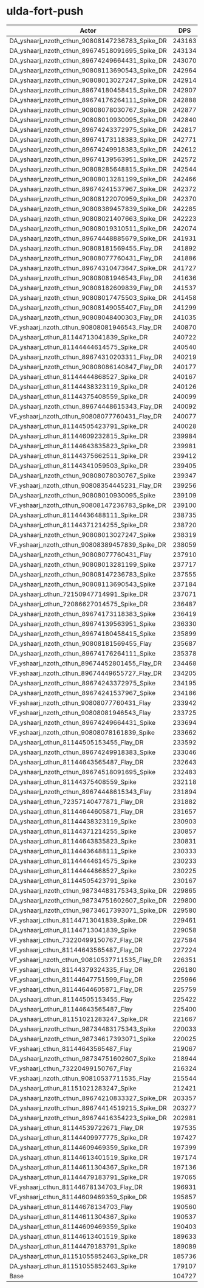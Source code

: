 # ulda-fort-push
| Actor | DPS | Increase |
|---|:---:|:---:|
|DA_yshaarj_nzoth_cthun_90808147236783_Spike_DR|243163|132.19%|
|DA_yshaarj_nzoth_cthun_89674518091695_Spike_DR|243134|132.16%|
|DA_yshaarj_nzoth_cthun_89674249664431_Spike_DR|243070|132.10%|
|DA_yshaarj_nzoth_cthun_90808113690543_Spike_DR|242964|132.00%|
|DA_yshaarj_nzoth_cthun_90808013027247_Spike_DR|242914|131.95%|
|DA_yshaarj_nzoth_cthun_89674180458415_Spike_DR|242907|131.94%|
|DA_yshaarj_nzoth_cthun_89674176264111_Spike_DR|242888|131.92%|
|DA_yshaarj_nzoth_cthun_90808078030767_Spike_DR|242877|131.91%|
|DA_yshaarj_nzoth_cthun_90808010930095_Spike_DR|242840|131.88%|
|DA_yshaarj_nzoth_cthun_89674243372975_Spike_DR|242817|131.86%|
|DA_yshaarj_nzoth_cthun_89674173118383_Spike_DR|242771|131.81%|
|DA_yshaarj_nzoth_cthun_89674249918383_Spike_DR|242612|131.66%|
|DA_yshaarj_nzoth_cthun_89674139563951_Spike_DR|242572|131.62%|
|DA_yshaarj_nzoth_cthun_90808285648815_Spike_DR|242544|131.60%|
|DA_yshaarj_nzoth_cthun_90808013281199_Spike_DR|242466|131.52%|
|DA_yshaarj_nzoth_cthun_89674241537967_Spike_DR|242372|131.43%|
|DA_yshaarj_nzoth_cthun_90808122070959_Spike_DR|242370|131.43%|
|DA_yshaarj_nzoth_cthun_90808389457839_Spike_DR|242285|131.35%|
|DA_yshaarj_nzoth_cthun_90808021407663_Spike_DR|242223|131.29%|
|DA_yshaarj_nzoth_cthun_90808019310511_Spike_DR|242074|131.15%|
|DA_yshaarj_nzoth_cthun_89674448885679_Spike_DR|241931|131.01%|
|DA_yshaarj_nzoth_cthun_90808181569455_Flay_DR|241892|130.97%|
|DA_yshaarj_nzoth_cthun_90808077760431_Flay_DR|241886|130.97%|
|DA_yshaarj_nzoth_cthun_89674310473647_Spike_DR|241727|130.82%|
|DA_yshaarj_nzoth_cthun_90808081946543_Flay_DR|241636|130.73%|
|DA_yshaarj_nzoth_cthun_90808182609839_Flay_DR|241537|130.63%|
|DA_yshaarj_nzoth_cthun_90808017475503_Spike_DR|241458|130.56%|
|DA_yshaarj_nzoth_cthun_90808149055407_Flay_DR|241299|130.41%|
|DA_yshaarj_nzoth_cthun_90808048400303_Flay_DR|241035|130.16%|
|VF_yshaarj_nzoth_cthun_90808081946543_Flay_DR|240870|130.00%|
|DA_yshaarj_cthun_81144713041839_Spike_DR|240722|129.86%|
|DA_yshaarj_cthun_81144444614575_Spike_DR|240540|129.68%|
|DA_yshaarj_nzoth_cthun_89674310203311_Flay_DR|240219|129.38%|
|DA_yshaarj_nzoth_cthun_90808086140847_Flay_DR|240177|129.34%|
|DA_yshaarj_cthun_81144444868527_Spike_DR|240167|129.33%|
|DA_yshaarj_cthun_81144438323119_Spike_DR|240126|129.29%|
|DA_yshaarj_cthun_81144375408559_Spike_DR|240099|129.26%|
|DA_yshaarj_nzoth_cthun_89674448615343_Flay_DR|240092|129.26%|
|VF_yshaarj_nzoth_cthun_90808077760431_Flay_DR|240077|129.24%|
|DA_yshaarj_cthun_81144505423791_Spike_DR|240028|129.19%|
|DA_yshaarj_cthun_81144609232815_Spike_DR|239984|129.15%|
|DA_yshaarj_cthun_81144643835823_Spike_DR|239981|129.15%|
|DA_yshaarj_cthun_81144375662511_Spike_DR|239412|128.61%|
|DA_yshaarj_cthun_81144341059503_Spike_DR|239405|128.60%|
|DA_yshaarj_nzoth_cthun_90808078030767_Spike|239347|128.54%|
|VF_yshaarj_nzoth_cthun_90808354445231_Flay_DR|239256|128.46%|
|DA_yshaarj_nzoth_cthun_90808010930095_Spike|239109|128.32%|
|VF_yshaarj_nzoth_cthun_90808147236783_Spike_DR|239100|128.31%|
|DA_yshaarj_cthun_81144436488111_Spike_DR|238735|127.96%|
|DA_yshaarj_cthun_81144371214255_Spike_DR|238720|127.95%|
|DA_yshaarj_nzoth_cthun_90808013027247_Spike|238319|127.56%|
|VF_yshaarj_nzoth_cthun_90808389457839_Spike_DR|238059|127.31%|
|DA_yshaarj_nzoth_cthun_90808077760431_Flay|237910|127.17%|
|DA_yshaarj_nzoth_cthun_90808013281199_Spike|237717|126.99%|
|DA_yshaarj_nzoth_cthun_90808147236783_Spike|237555|126.83%|
|DA_yshaarj_nzoth_cthun_90808113690543_Spike|237184|126.48%|
|DA_yshaarj_cthun_72150947714991_Spike_DR|237071|126.37%|
|DA_yshaarj_cthun_72086627014575_Spike_DR|236487|125.81%|
|DA_yshaarj_nzoth_cthun_89674173118383_Spike|236419|125.75%|
|DA_yshaarj_nzoth_cthun_89674139563951_Spike|236330|125.66%|
|DA_yshaarj_nzoth_cthun_89674180458415_Spike|235899|125.25%|
|DA_yshaarj_nzoth_cthun_90808181569455_Flay|235687|125.05%|
|DA_yshaarj_nzoth_cthun_89674176264111_Spike|235378|124.75%|
|VF_yshaarj_nzoth_cthun_89674452801455_Flay_DR|234468|123.88%|
|VF_yshaarj_nzoth_cthun_89674449655727_Flay_DR|234205|123.63%|
|DA_yshaarj_nzoth_cthun_89674243372975_Spike|234195|123.62%|
|DA_yshaarj_nzoth_cthun_89674241537967_Spike|234186|123.62%|
|VF_yshaarj_nzoth_cthun_90808077760431_Flay|233942|123.38%|
|VF_yshaarj_nzoth_cthun_90808081946543_Flay|233725|123.18%|
|DA_yshaarj_nzoth_cthun_89674249664431_Spike|233694|123.15%|
|VF_yshaarj_nzoth_cthun_90808078161839_Spike|233662|123.12%|
|DA_yshaarj_cthun_81144505153455_Flay_DR|233592|123.05%|
|DA_yshaarj_nzoth_cthun_89674249918383_Spike|233046|122.53%|
|DA_yshaarj_cthun_81144643565487_Flay_DR|232643|122.14%|
|DA_yshaarj_nzoth_cthun_89674518091695_Spike|232483|121.99%|
|DA_yshaarj_cthun_81144375408559_Spike|232118|121.64%|
|DA_yshaarj_nzoth_cthun_89674448615343_Flay|231894|121.43%|
|DA_yshaarj_cthun_72357140477871_Flay_DR|231882|121.42%|
|DA_yshaarj_cthun_81144644605871_Flay_DR|231657|121.20%|
|DA_yshaarj_cthun_81144438323119_Spike|230903|120.48%|
|DA_yshaarj_cthun_81144371214255_Spike|230857|120.44%|
|DA_yshaarj_cthun_81144643835823_Spike|230831|120.41%|
|DA_yshaarj_cthun_81144436488111_Spike|230333|119.94%|
|DA_yshaarj_cthun_81144444614575_Spike|230233|119.84%|
|DA_yshaarj_cthun_81144444868527_Spike|230225|119.83%|
|DA_yshaarj_cthun_81144505423791_Spike|230167|119.78%|
|DA_yshaarj_nzoth_cthun_98734483175343_Spike_DR|229865|119.49%|
|DA_yshaarj_nzoth_cthun_98734751602607_Spike_DR|229800|119.43%|
|DA_yshaarj_nzoth_cthun_98734617393071_Spike_DR|229580|119.22%|
|VF_yshaarj_cthun_81144713041839_Spike_DR|229461|119.10%|
|DA_yshaarj_cthun_81144713041839_Spike|229058|118.72%|
|VF_yshaarj_cthun_73220499150767_Flay_DR|227584|117.31%|
|VF_yshaarj_cthun_81144643565487_Flay_DR|227224|116.97%|
|VF_yshaarj_nzoth_cthun_90810537711535_Flay_DR|226351|116.13%|
|VF_yshaarj_cthun_81144379324335_Flay_DR|226180|115.97%|
|VF_yshaarj_cthun_81144647751599_Flay_DR|225966|115.77%|
|VF_yshaarj_cthun_81144644605871_Flay_DR|225759|115.57%|
|DA_yshaarj_cthun_81144505153455_Flay|225422|115.25%|
|DA_yshaarj_cthun_81144643565487_Flay|225400|115.23%|
|DA_yshaarj_cthun_81151021283247_Spike_DR|221667|111.66%|
|DA_yshaarj_nzoth_cthun_98734483175343_Spike|220033|110.10%|
|DA_yshaarj_nzoth_cthun_98734617393071_Spike|220025|110.09%|
|VF_yshaarj_cthun_81144643565487_Flay|219067|109.18%|
|DA_yshaarj_nzoth_cthun_98734751602607_Spike|218944|109.06%|
|VF_yshaarj_cthun_73220499150767_Flay|216324|106.56%|
|VF_yshaarj_nzoth_cthun_90810537711535_Flay|215544|105.82%|
|DA_yshaarj_cthun_81151021283247_Spike|212421|102.83%|
|DA_yshaarj_nzoth_cthun_89674210833327_Spike_DR|203357|94.18%|
|DA_yshaarj_nzoth_cthun_89674414519215_Spike_DR|203277|94.10%|
|DA_yshaarj_nzoth_cthun_89674416354223_Spike_DR|202981|93.82%|
|DA_yshaarj_cthun_81144539722671_Flay_DR|197535|88.62%|
|DA_yshaarj_cthun_81144409977775_Spike_DR|197427|88.52%|
|DA_yshaarj_cthun_81144609469359_Spike_DR|197399|88.49%|
|DA_yshaarj_cthun_81144613401519_Spike_DR|197174|88.27%|
|DA_yshaarj_cthun_81144611304367_Spike_DR|197136|88.24%|
|DA_yshaarj_cthun_81144479183791_Spike_DR|197065|88.17%|
|VF_yshaarj_cthun_81144678134703_Flay_DR|196931|88.04%|
|VF_yshaarj_cthun_81144609469359_Spike_DR|195857|87.02%|
|DA_yshaarj_cthun_81144678134703_Flay|190560|81.96%|
|DA_yshaarj_cthun_81144611304367_Spike|190537|81.94%|
|DA_yshaarj_cthun_81144609469359_Spike|190403|81.81%|
|DA_yshaarj_cthun_81144613401519_Spike|189633|81.07%|
|DA_yshaarj_cthun_81144479183791_Spike|189089|80.55%|
|DA_yshaarj_cthun_81151055852463_Spike_DR|185736|77.35%|
|DA_yshaarj_cthun_81151055852463_Spike|179107|71.02%|
|Base|104727|0.00%|
